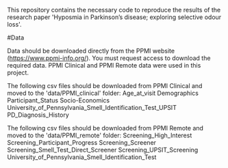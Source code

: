 This repository contains the necessary code to reproduce the results of the research paper 'Hyposmia in Parkinson’s disease; exploring selective odour loss'.

#Data

Data should be downloaded directly from the PPMI website (https://www.ppmi-info.org/). You must request access to download the required data. PPMI Clinical and PPMI Remote data were used in this project.

The following csv files should be downloaded from PPMI Clinical and moved to the 'data/PPMI_clinical' folder:
Age_at_visit
Demographics
Participant_Status
Socio-Economics
University_of_Pennsylvania_Smell_Identification_Test_UPSIT
PD_Diagnosis_History

The following csv files should be downloaded from PPMI Remote and moved to the 'data/PPMI_remote' folder:
Screening_High_Interest
Screening_Participant_Progress
Screening_Screener
Screening_Smell_Test_Direct_Screener
Screening_UPSIT_Screening
University_of_Pennsylvania_Smell_Identification_Test

